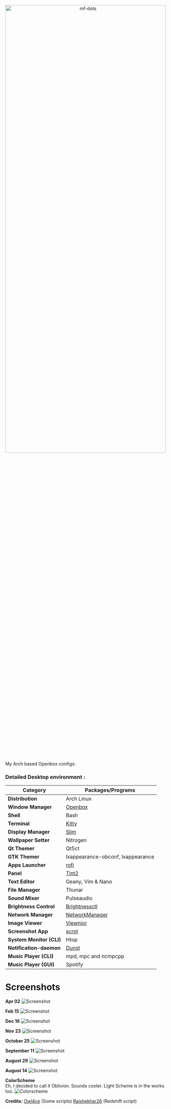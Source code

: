 <p align="center">
  <a name="top" href="#octocat-hi-there-thanks-for-visiting-">
     <img alt="mf-dots" height="60%" width="100%" src="https://i.ibb.co/nkw32yJ/repo-name.png"/>
  </a>
</p>
<br/>
My Arch based Openbox configs:

### Detailed Desktop environment :

| Category                 | Packages/Programs                                                                                                      |
| ------------------------ | ---------------------------------------------------------------------------------------------------------------------- |
| **Distribution**         | Arch Linux                                                                                                             |
| **Window Manager**       | [Openbox](https://openbox.org/)																						|
| **Shell**                | Bash	                                                                                                                |
| **Terminal**             | [Kitty](https://sw.kovidgoyal.net/kitty/)                                                              				|
| **Display Manager**      | [Slim](https://github.com/gsingh93/slim-display-manager)																|
| **Wallpaper Setter**     | Nitrogen                                                                                                               |
| **Qt Themer**            | Qt5ct                                                                                                                  |
| **GTK Themer**           | lxappearance-obconf, lxappearance                                                                                      |
| **Apps Launcher**        | [rofi](https://github.com/davatorium/rofi)                                                                             |
| **Panel**                | [Tint2](https://github.com/semplice/tint2)                                                                             |
| **Text Editor**          | Geany, Vim & Nano                                                                                                      |
| **File Manager**		   | Thunar                                                                                                                 |
| **Sound Mixer**          | Pulseaudio                                                                                                             |
| **Brightness Control**   | [Brightnessctl](https://github.com/Hummer12007/brightnessctl)                                                          |
| **Network Manager**      | [NetworkManager](https://wiki.gnome.org/Projects/NetworkManager/)                                                      |
| **Image Viewer**         | [Viewnior](http://siyanpanayotov.com/project/viewnior)                                                                 |               |
| **Screenshot App**       | [scrot](https://github.com/resurrecting-open-source-projects/scrot)                                                    |
| **System Monitor (CLI)** | Htop                                                                                                                   |
| **Notification-daemon**  | [Dunst](https://wiki.archlinux.org/index.php/Dunst)                    										        |
| **Music Player (CLI)**   | mpd, mpc and ncmpcpp                                                                                                   |
| **Music Player (GUI)**   | Spotify                                                                                                   |

# Screenshots
**Apr 02**
![Screenshot](https://github.com/obliviousofcraps/dotfiles/blob/master/Apr-02-21/snapshot.png)

**Feb 15**
![Screenshot](https://github.com/obliviousofcraps/dotfiles/blob/master/Feb-15-21/snapshot.png)

**Dec 16**
![Screenshot](https://github.com/obliviousofcraps/dotfiles/blob/master/Dec-16-20/snapshot.png)

**Nov 23**
![Screenshot](https://github.com/obliviousofcraps/dotfiles/blob/master/Nov-24-20/snapshot.png)

**October 25**
![Screenshot](https://github.com/obliviousofcraps/dotfiles/blob/master/Oct-25-20/snapshot.png)

**September 11**
![Screenshot](https://github.com/obliviousofcraps/dotfiles/blob/master/Sep-11-20/snap_11_09_20_11_52.png)

**August 29**
![Screenshot](https://github.com/obliviousofcraps/dotfiles/blob/master/August-29-20/snap_28_08_20_17_54.png)

**August 14**
![Screenshot](https://github.com/obliviousofcraps/dotfiles/blob/master/August-14-20/scrot.png)

**ColorScheme**  
Eh, I decided to call it Oblivion. Sounds cooler. Light Scheme is in the works too. ![Colorscheme](https://github.com/obliviousofcraps/dotfiles/blob/master/Oblivion.png) 

**Credits:** 
[Owl4ce](https://github.com/owl4ce/dotfiles) (Some scripts)
[Rajshekhar26](https://github.com/rajshekhar26/dotfiles) (Redshift script)
